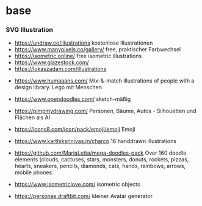 # base

### SVG Illustration
* https://undraw.co/illustrations kostenlose Illustrationen
* https://www.manypixels.co/gallery/ free, praktischer Farbwechsel
* https://isometric.online/ free isometric illustrations
* https://www.glazestock.com/
* https://lukaszadam.com/illustrations
+ https://www.humaaans.com/ Mix-&-match illustrations of people with a design library. Lego mit Menschen.
* https://www.opendoodles.com/ sketch-mäßig

* https://pimpmydrawing.com/ Personen, Bäume, Autos - Silhouetten und Flächen als AI
* https://icons8.com/icon/pack/emoji/emoji Emoji
* https://www.karthiksrinivas.in/charco 16 handdrawn illustrations
* https://github.com/MariaLetta/mega-doodles-pack Over 160 doodle elements (clouds, cactuses, stars, monsters, donuts, rockets, pizzas, hearts, sneakers, pencils, diamonds, cats, hands, rainbows, arrows, mobile phones
* https://www.isometriclove.com/ isometric objects
* https://personas.draftbit.com/ kleiner Avatar generator
